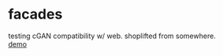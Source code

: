 # facades
testing cGAN compatibility w/ web. shoplifted from somewhere.  
[demo](conanlu.github.io/facades/facades.html)
